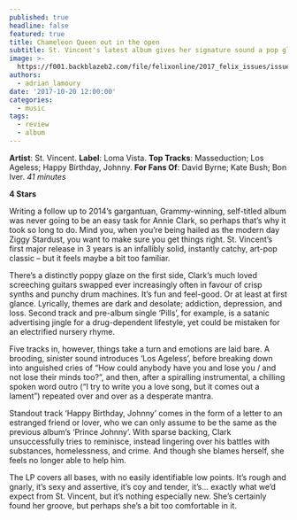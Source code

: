 ```yaml
---
published: true
headline: false
featured: true
title: Chameleon Queen out in the open
subtitle: St. Vincent's latest album gives her signature sound a pop glaze
image: >-
  https://f001.backblazeb2.com/file/felixonline/2017_felix_issues/issue_1672/1672_music_masseduction.jpg
authors:
  - adrian_lamoury
date: '2017-10-20 12:00:00'
categories:
  - music
tags:
  - review
  - album
---
```


**Artist**: St. Vincent. **Label**: Loma Vista. **Top Tracks**: Masseduction; Los Ageless; Happy Birthday, Johnny. **For Fans Of**: David Byrne; Kate Bush; Bon Iver. _41 minutes_

**4 Stars**

Writing a follow up to 2014’s gargantuan, Grammy-winning, self-titled album was never going to be an easy task for Annie Clark, so perhaps that’s why it took so long to do. Mind you, when you’re being hailed as the modern day Ziggy Stardust, you want to make sure you get things right. St. Vincent’s first major release in 3 years is an infallibly solid, instantly catchy, art-pop classic – but it feels maybe a bit too familiar.

There’s a distinctly poppy glaze on the first side, Clark’s much loved screeching guitars swapped ever increasingly often in favour of crisp synths and punchy drum machines. It’s fun and feel-good. Or at least at first glance. Lyrically, themes are dark and desolate; addiction, depression, and loss. Second track and pre-album single ‘Pills’, for example, is a satanic advertising jingle for a drug-dependent lifestyle, yet could be mistaken for an electrified nursery rhyme.

Five tracks in, however, things take a turn and emotions are laid bare. A brooding, sinister sound introduces ‘Los Ageless’, before breaking down into anguished cries of “How could anybody have you and lose you / and not lose their minds too?”, and then, after a spiralling instrumental, a chilling spoken word outro (“I try to write you a love song, but it comes out a lament”) repeated over and over as a desperate mantra. 

Standout track ‘Happy Birthday, Johnny’ comes in the form of a letter to an estranged friend or lover, who we can only assume to be the same as the previous album’s ‘Prince Johnny’. With sparse backing, Clark unsuccessfully tries to reminisce, instead lingering over his battles with substances, homelessness, and crime. And though she blames herself, she feels no longer able to help him.

The LP covers all bases, with no easily identifiable low points. It’s rough and gnarly, it’s sexy and assertive, it’s coy and tender, it’s… exactly what we’d expect from St. Vincent, but it’s nothing especially new. She’s certainly found her groove, but perhaps she’s a bit too comfortable in it.
